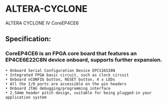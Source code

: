 # ALTERA-CYCLONE
ALTERA CYCLONE IV CoreEP4CE6 
## Specification:
### CoreEP4CE6 is an FPGA core board that features an EP4CE6E22C8N device onboard, supports further expansion.

    • Onboard Serial Configuration Device EPCS16SI8N
    • Integrated FPGA basic circuit, such as clock circuit
    • Onboard nCONFIG button, RESET button, 4 x LEDs
    • All the I/O ports are accessible on the pin headers
    • Onboard JTAG debugging/programming interface
    • 2.54mm header pitch design, suitable for being plugged-in your application system


